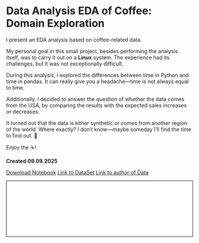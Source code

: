 # Data Analysis EDA of Coffee: Domain Exploration

I present an EDA analysis based on coffee-related data.

My personal goal in this small project, besides performing the analysis itself, was to carry it out on a **Linux** system. The experience had its challenges, but it was not exceptionally difficult.

During this analysis, I explored the differences between time in Python and time in pandas. It can really give you a headache—time is not always equal to time.

Additionally, I decided to answer the question of whether the data comes from the USA, by comparing the results with the expected sales increases or decreases.

It turned out that the data is either synthetic or comes from another region of the world. Where exactly? I don’t know—maybe someday I’ll find the time to find out. 🙂

Enjoy the ☕!

**Created 09.09.2025**

<a href="coffee_eda.ipynb" download class="md-button md-button--primary">Download Notebook</a>
<a href="https://www.kaggle.com/datasets/navjotkaushal/coffee-sales-dataset" download class="md-button md-button--primary">Link to DataSet</a>
<a href="https://www.kaggle.com/navjotkaushal" download class="md-button md-button--primary">Link to author of Data</a>

<iframe
    id="content"
    src="coffee_eda.html"
    width="100%"
    style="border:1px solid black;overflow:hidden;"
></iframe>
<script>
function resizeIframeToFitContent(iframe) {
    iframe.style.height = (iframe.contentWindow.document.documentElement.scrollHeight + 50) + "px";
    iframe.contentDocument.body.style["overflow"] = 'hidden';
}
window.addEventListener('load', function() {
    var iframe = document.getElementById('content');
    resizeIframeToFitContent(iframe);
});
window.addEventListener('resize', function() {
    var iframe = document.getElementById('content');
    resizeIframeToFitContent(iframe);
});
</script>
